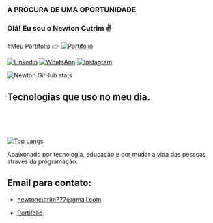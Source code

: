 ### A PROCURA DE UMA OPORTUNIDADE


### Olá! Eu sou o Newton Cutrim ✌️
#Meu Portifolio 👉
[![Portifolio](https://img.shields.io/website-up-down-green-red/http/monip.org.svg)](https://portifolionewton.netlify.app)

[![Linkedin](https://img.shields.io/badge/LinkedIn-0077B5?style=for-the-badge&logo=linkedin&logoColor=white)](https://www.linkedin.com/in/newton-cutrim/)
[![WhatsApp](https://img.shields.io/badge/WhatsApp-25D366?style=for-the-badge&logo=whatsapp&logoColor=white)](https://wa.me/qr/5G3WTFX22RXXH1)
[![Instagram](https://img.shields.io/badge/Instagram-E4405F?style=for-the-badge&logo=instagram&logoColor=white)](https://www.instagram.com/devv_aprendiz/)

![Newton GitHub stats](https://github-readme-stats.vercel.app/api?username=projetosnewton&show_icons=true&theme=onedark)

## Tecnologias que uso no meu dia.

<div style="display: inline_block"><br/>
    <img align="center" alt="" src="https://img.shields.io/badge/PHP-777BB4?style=for-the-badge&logo=php&logoColor=white"/>
    <img align="center" alt="" src="https://img.shields.io/badge/Laravel-FF2D20?style=for-the-badge&logo=laravel&logoColor=white"/>
    <img align="center" alt="" src="https://img.shields.io/badge/JavaScript-F7DF1E?style=for-the-badge&logo=javascript&logoColor=black"/>
    <img align="center" alt="" src="https://img.shields.io/badge/React-20232A?style=for-the-badge&logo=react&logoColor=61DAFB"/>
    <img align="center" alt="" src="https://img.shields.io/badge/HTML5-E34F26?style=for-the-badge&logo=html5&logoColor=white"/>
    <img align="center" alt="" src="https://img.shields.io/badge/CSS3-1572B6?style=for-the-badge&logo=css3&logoColor=white"/>
    <img align="center" alt="" src="https://img.shields.io/badge/Bootstrap-563D7C?style=for-the-badge&logo=bootstrap&logoColor=white"/>
    <img align="center" alt="" src="https://img.shields.io/badge/MySQL-00000F?style=for-the-badge&logo=mysql&logoColor=white"/>
</div>
<br>

[![Top Langs](https://github-readme-stats.vercel.app/api/top-langs/?username=projetosnewton&layout=compact)](https://github.com/anuraghazra/github-readme-stats)

Apaixonado por tecnologia, educação e por mudar a vida das pessoas através da programação.

## Email para contato:
- [newtoncutrim777@gmail.com](https://newtoncutrim777@gmail.com/)

- [Portifolio](https://portifolionewton.netlify.app)
